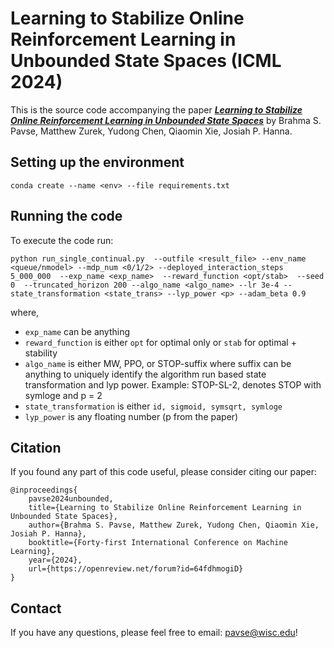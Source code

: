 # Learning to Stabilize Online Reinforcement Learning in Unbounded State Spaces (ICML 2024)

This is the source code accompanying the paper [***Learning to Stabilize Online Reinforcement Learning in Unbounded State Spaces***](https://arxiv.org/abs/2306.01896) by Brahma S. Pavse, Matthew Zurek, Yudong Chen, Qiaomin Xie, Josiah P. Hanna.

## Setting up the environment
```
conda create --name <env> --file requirements.txt
```

## Running the code
To execute the code run:
```
python run_single_continual.py  --outfile <result_file> --env_name <queue/nmodel> --mdp_num <0/1/2> --deployed_interaction_steps 5_000_000  --exp_name <exp_name>  --reward_function <opt/stab>  --seed 0  --truncated_horizon 200 --algo_name <algo_name> --lr 3e-4 --state_transformation <state_trans> --lyp_power <p> --adam_beta 0.9
```
where,
- `exp_name` can be anything
- `reward_function` is either `opt` for optimal only or `stab` for optimal + stability
- `algo_name` is either MW, PPO, or STOP-suffix where suffix can be anything to uniquely identify the algorithm run based state transformation and lyp power. Example: STOP-SL-2, denotes STOP with symloge and p = 2
- `state_transformation` is either `id, sigmoid, symsqrt, symloge`
- `lyp_power` is any floating number (p from the paper)

## Citation
If you found any part of this code useful, please consider citing our paper:

```
@inproceedings{
    pavse2024unbounded,
    title={Learning to Stabilize Online Reinforcement Learning in Unbounded State Spaces},
    author={Brahma S. Pavse, Matthew Zurek, Yudong Chen, Qiaomin Xie, Josiah P. Hanna},
    booktitle={Forty-first International Conference on Machine Learning},
    year={2024},
    url={https://openreview.net/forum?id=64fdhmogiD}
}
```
## Contact

If you have any questions, please feel free to email: pavse@wisc.edu!
